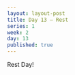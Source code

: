 ```yaml
---
layout: layout-post
title: Day 13 — Rest
series: 1
week: 2
day: 13
published: true
---
```


<div class="ex_list">

  <div class="ex">
    <div class="name">
      Rest Day!
    </div>
  </div>

</div>



